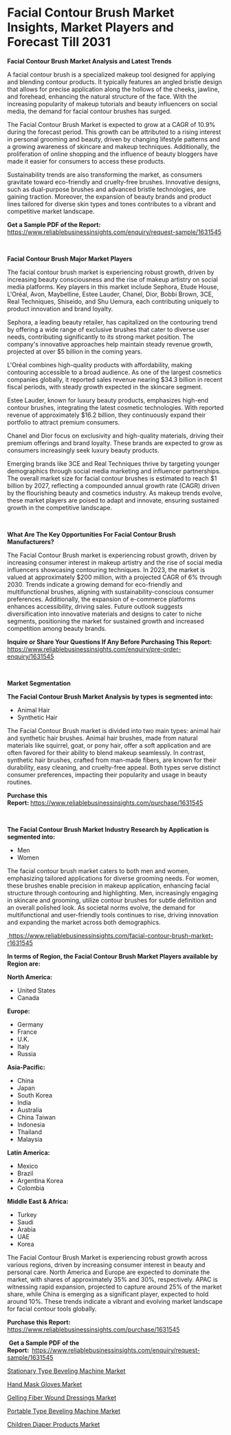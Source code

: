 <p><h1>Facial Contour Brush Market Insights, Market Players and Forecast Till 2031</h1></p><p><strong>Facial Contour Brush Market Analysis and Latest Trends</strong></p>
<p><p>A facial contour brush is a specialized makeup tool designed for applying and blending contour products. It typically features an angled bristle design that allows for precise application along the hollows of the cheeks, jawline, and forehead, enhancing the natural structure of the face. With the increasing popularity of makeup tutorials and beauty influencers on social media, the demand for facial contour brushes has surged.</p><p>The Facial Contour Brush Market is expected to grow at a CAGR of 10.9% during the forecast period. This growth can be attributed to a rising interest in personal grooming and beauty, driven by changing lifestyle patterns and a growing awareness of skincare and makeup techniques. Additionally, the proliferation of online shopping and the influence of beauty bloggers have made it easier for consumers to access these products. </p><p>Sustainability trends are also transforming the market, as consumers gravitate toward eco-friendly and cruelty-free brushes. Innovative designs, such as dual-purpose brushes and advanced bristle technologies, are gaining traction. Moreover, the expansion of beauty brands and product lines tailored for diverse skin types and tones contributes to a vibrant and competitive market landscape.</p></p>
<p><strong>Get a Sample PDF of the Report:&nbsp;</strong> <a href="https://www.reliablebusinessinsights.com/enquiry/request-sample/1631545?utm_campaign=75&utm_medium=2&utm_source=Github&utm_content=ia&utm_term=27102024&utm_id=facial-contour-brush">https://www.reliablebusinessinsights.com/enquiry/request-sample/1631545</a></p>
<p>&nbsp;</p>
<p><strong>Facial Contour Brush Major Market Players</strong></p>
<p><p>The facial contour brush market is experiencing robust growth, driven by increasing beauty consciousness and the rise of makeup artistry on social media platforms. Key players in this market include Sephora, Etude House, L'Oréal, Avon, Maybelline, Estee Lauder, Chanel, Dior, Bobbi Brown, 3CE, Real Techniques, Shiseido, and Shu Uemura, each contributing uniquely to product innovation and brand loyalty.</p><p>Sephora, a leading beauty retailer, has capitalized on the contouring trend by offering a wide range of exclusive brushes that cater to diverse user needs, contributing significantly to its strong market position. The company's innovative approaches help maintain steady revenue growth, projected at over $5 billion in the coming years.</p><p>L'Oréal combines high-quality products with affordability, making contouring accessible to a broad audience. As one of the largest cosmetics companies globally, it reported sales revenue nearing $34.3 billion in recent fiscal periods, with steady growth expected in the skincare segment.</p><p>Estee Lauder, known for luxury beauty products, emphasizes high-end contour brushes, integrating the latest cosmetic technologies. With reported revenue of approximately $16.2 billion, they continuously expand their portfolio to attract premium consumers.</p><p>Chanel and Dior focus on exclusivity and high-quality materials, driving their premium offerings and brand loyalty. These brands are expected to grow as consumers increasingly seek luxury beauty products.</p><p>Emerging brands like 3CE and Real Techniques thrive by targeting younger demographics through social media marketing and influencer partnerships. The overall market size for facial contour brushes is estimated to reach $1 billion by 2027, reflecting a compounded annual growth rate (CAGR) driven by the flourishing beauty and cosmetics industry. As makeup trends evolve, these market players are poised to adapt and innovate, ensuring sustained growth in the competitive landscape.</p></p>
<p>&nbsp;</p>
<p><strong>What Are The Key Opportunities For Facial Contour Brush Manufacturers?</strong></p>
<p><p>The Facial Contour Brush market is experiencing robust growth, driven by increasing consumer interest in makeup artistry and the rise of social media influencers showcasing contouring techniques. In 2023, the market is valued at approximately $200 million, with a projected CAGR of 6% through 2030. Trends indicate a growing demand for eco-friendly and multifunctional brushes, aligning with sustainability-conscious consumer preferences. Additionally, the expansion of e-commerce platforms enhances accessibility, driving sales. Future outlook suggests diversification into innovative materials and designs to cater to niche segments, positioning the market for sustained growth and increased competition among beauty brands.</p></p>
<p><strong>Inquire or Share Your Questions If Any Before Purchasing This Report:</strong> <a href="https://www.reliablebusinessinsights.com/enquiry/pre-order-enquiry/1631545?utm_campaign=75&utm_medium=2&utm_source=Github&utm_content=ia&utm_term=27102024&utm_id=facial-contour-brush">https://www.reliablebusinessinsights.com/enquiry/pre-order-enquiry/1631545</a></p>
<p>&nbsp;</p>
<p><strong>Market Segmentation</strong></p>
<p><strong>The Facial Contour Brush Market Analysis by types is segmented into:</strong></p>
<p><ul><li>Animal Hair</li><li>Synthetic Hair</li></ul></p>
<p><p>The Facial Contour Brush market is divided into two main types: animal hair and synthetic hair brushes. Animal hair brushes, made from natural materials like squirrel, goat, or pony hair, offer a soft application and are often favored for their ability to blend makeup seamlessly. In contrast, synthetic hair brushes, crafted from man-made fibers, are known for their durability, easy cleaning, and cruelty-free appeal. Both types serve distinct consumer preferences, impacting their popularity and usage in beauty routines.</p></p>
<p><strong>Purchase this Report:&nbsp;</strong><a href="https://www.reliablebusinessinsights.com/purchase/1631545?utm_campaign=75&utm_medium=2&utm_source=Github&utm_content=ia&utm_term=27102024&utm_id=facial-contour-brush">https://www.reliablebusinessinsights.com/purchase/1631545</a></p>
<p>&nbsp;</p>
<p><strong>The Facial Contour Brush Market Industry Research by Application is segmented into:</strong></p>
<p><ul><li>Men</li><li>Women</li></ul></p>
<p><p>The facial contour brush market caters to both men and women, emphasizing tailored applications for diverse grooming needs. For women, these brushes enable precision in makeup application, enhancing facial structure through contouring and highlighting. Men, increasingly engaging in skincare and grooming, utilize contour brushes for subtle definition and an overall polished look. As societal norms evolve, the demand for multifunctional and user-friendly tools continues to rise, driving innovation and expanding the market across both demographics.</p></p>
<p><a href="https://www.reliablebusinessinsights.com/facial-contour-brush-market-r1631545?utm_campaign=75&utm_medium=2&utm_source=Github&utm_content=ia&utm_term=27102024&utm_id=facial-contour-brush">&nbsp;https://www.reliablebusinessinsights.com/facial-contour-brush-market-r1631545</a></p>
<p><strong>In terms of Region, the Facial Contour Brush Market Players available by Region are:</strong></p>
<p>
    <p> <strong> North America: </strong>
        <ul>
            <li>United States</li>
            <li>Canada</li>
        </ul>
        </p> 
    <p> <strong> Europe: </strong>
        <ul>
            <li>Germany</li>
            <li>France</li>
            <li>U.K.</li>
            <li>Italy</li>
            <li>Russia</li>
        </ul>
        </p> 
    <p> <strong> Asia-Pacific: </strong>
        <ul>
            <li>China</li>
            <li>Japan</li>
            <li>South Korea</li>
            <li>India</li>
            <li>Australia</li>
            <li>China Taiwan</li>
            <li>Indonesia</li>
            <li>Thailand</li>
            <li>Malaysia</li>
        </ul>
        </p> 
    <p> <strong> Latin America: </strong>
        <ul>
            <li>Mexico</li>
            <li>Brazil</li>
            <li>Argentina Korea</li>
            <li>Colombia</li>
        </ul>
        </p> 
    <p> <strong> Middle East & Africa: </strong>
        <ul>
            <li>Turkey</li>
            <li>Saudi</li>
            <li>Arabia</li>
            <li>UAE</li>
            <li>Korea</li>
        </ul>
    </p>
    </p>
<p><p>The Facial Contour Brush Market is experiencing robust growth across various regions, driven by increasing consumer interest in beauty and personal care. North America and Europe are expected to dominate the market, with shares of approximately 35% and 30%, respectively. APAC is witnessing rapid expansion, projected to capture around 25% of the market share, while China is emerging as a significant player, expected to hold around 10%. These trends indicate a vibrant and evolving market landscape for facial contour tools globally.</p></p>
<p><strong>Purchase this Report: </strong><a href="https://www.reliablebusinessinsights.com/purchase/1631545?utm_campaign=75&utm_medium=2&utm_source=Github&utm_content=ia&utm_term=27102024&utm_id=facial-contour-brush">https://www.reliablebusinessinsights.com/purchase/1631545</a></p>
<p>&nbsp;<strong>Get a Sample PDF of the Report:&nbsp;&nbsp;</strong><a href="https://www.reliablebusinessinsights.com/enquiry/request-sample/1631545?utm_campaign=75&utm_medium=2&utm_source=Github&utm_content=ia&utm_term=27102024&utm_id=facial-contour-brush">https://www.reliablebusinessinsights.com/enquiry/request-sample/1631545</a></p>
<p><strong></strong></p>
<p><p><a href="https://issuu.com/reportprime-2/docs/stationary-type-beveling-machine-ma_ecfd711d653a3e?utm_campaign=75&utm_medium=2&utm_source=Github&utm_content=ia&utm_term=27102024&utm_id=facial-contour-brush">Stationary Type Beveling Machine Market</a></p><p><a href="https://github.com/LoretaDushku585/Market-Research-Report-List-1/blob/main/hand-mask-gloves-market.md?utm_campaign=75&utm_medium=2&utm_source=Github&utm_content=ia&utm_term=27102024&utm_id=facial-contour-brush">Hand Mask Gloves Market</a></p><p><a href="https://www.linkedin.com/pulse/pioneering-growth-analyzing-global-gelling-fiber-wound-qpvbc?utm_campaign=75&utm_medium=2&utm_source=Github&utm_content=ia&utm_term=27102024&utm_id=facial-contour-brush">Gelling Fiber Wound Dressings Market</a></p><p><a href="https://issuu.com/reportprime-2/docs/portable-type-beveling-machine-mark_3ff6023ddc7ebf?utm_campaign=75&utm_medium=2&utm_source=Github&utm_content=ia&utm_term=27102024&utm_id=facial-contour-brush">Portable Type Beveling Machine Market</a></p><p><a href="https://github.com/florjvdva/Market-Research-Report-List-1/blob/main/children-diaper-products-market.md?utm_campaign=75&utm_medium=2&utm_source=Github&utm_content=ia&utm_term=27102024&utm_id=facial-contour-brush">Children Diaper Products Market</a></p></p>